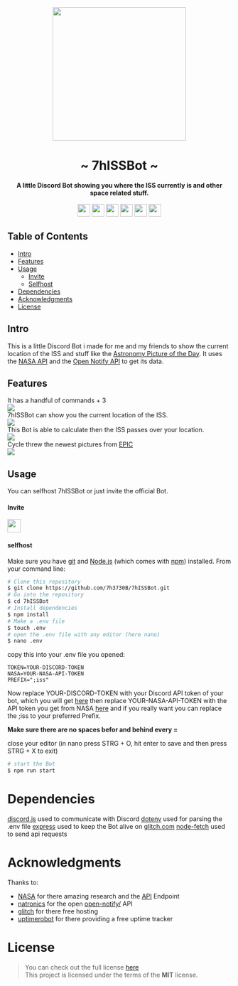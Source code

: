 <div align="center">
    <img src="https://raw.github.com/7h3730B/7hISSBot/master/images/pb.png" height="300" />
    <h1>~ 7hISSBot ~</h1>
    <strong>
        A little Discord Bot showing you where the ISS currently is and other space related stuff.
    </strong><br/><br/>
    <img height="28" src="https://img.shields.io/github/license/7h3730B/7hISSBot?style=for-the-badge">
    <img height="28" src="https://img.shields.io/uptimerobot/status/m785018931-558bce40967c59691aa46a96?style=for-the-badge">
    <a href="https://discord.com/oauth2/authorize?client_id=514753712632233984&scope=bot&permissions=60480"><img src="https://img.shields.io/badge/%20-INVITE-FFA726.svg?style=for-the-badge&logo=discord" height="28" /></a>
    <img height="28" src="https://img.shields.io/github/repo-size/7h3730B/7hISSBot?style=for-the-badge">
    <img height="28" src="https://img.shields.io/github/stars/7h3730B/7hISSBot?style=for-the-badge">
    <img height="28" src="https://forthebadge.com/images/badges/built-with-love.svg">

</div>

## Table of Contents

* [Intro](#intro) 
* [Features](#features) 
* [Usage](#usage) 
  + [Invite](#invite)
  + [Selfhost](#selfhost)
* [Dependencies](#dependencies)
* [Acknowledgments](#acknowledgments)
* [License](#license)

## Intro

This is a little Discord Bot i made for me and my friends to show the current location of the ISS and stuff like the [Astronomy Picture of the Day](http://apod.nasa.gov/apod/astropix.html). It uses the [NASA API](https://api.nasa.gov/) and the [Open Notify API](http://open-notify.org/) to get its data. 

## Features

It has a handful of commands + 3  
<img src="https://raw.github.com/7h3730B/7hISSBot/master/images/help_cmd.png">  
7hISSBot can show you the current location of the ISS.  
<img src="https://raw.github.com/7h3730B/7hISSBot/master/images/iss_cmd.png">  
This Bot is able to calculate then the ISS passes over your location.   
<img src="https://raw.github.com/7h3730B/7hISSBot/master/images/isspass_cmd.png">  
Cycle threw the newest pictures from [EPIC](https://epic.gsfc.nasa.gov/)   
<img src="https://raw.github.com/7h3730B/7hISSBot/master/images/epic_cmd.gif">  
 
## Usage

You can selfhost 7hISSBot or just invite the official Bot.

#### Invite

<a href="https://discord.com/oauth2/authorize?client_id=514753712632233984&scope=bot&permissions=60480"><img src="https://img.shields.io/badge/%20-INVITE-FFA726.svg?style=for-the-badge&logo=discord" height="30" /></a>

#### selfhost

Make sure you have [git](https://git-scm.com/) and [Node.js](https://nodejs.org/en/download/) (which comes with [npm](http://npmjs.com/)) installed. 
From your command line:

``` BASH
# Clone this repository
$ git clone https://github.com/7h3730B/7hISSBot.git
# Go into the repository
$ cd 7hISSBot
# Install dependencies
$ npm install
# Make a .env file
$ touch .env
# open the .env file with any editor (here nano)
$ nano .env
```

copy this into your .env file you opened:

``` 
TOKEN=YOUR-DISCORD-TOKEN
NASA=YOUR-NASA-API-TOKEN
PREFIX=";iss"
```

Now replace YOUR-DISCORD-TOKEN with your Discord API token of your bot, which you will get [here](https://discordapp.com/developers/applications) then replace YOUR-NASA-API-TOKEN with the API token you get from NASA [here](https://api.nasa.gov/) and if you really want you can replace the ;iss to your preferred Prefix.

**Make sure there are no spaces befor and behind every =**

close your editor (in nano press STRG + O, hit enter to save and then press STRG + X to exit)

``` BASH
# start the Bot
$ npm run start
``` 

# Dependencies
[discord.js](https://www.npmjs.com/package/discord.js) used to communicate with Discord
[dotenv](https://www.npmjs.com/package/dotenv) used for parsing the .env file
[express](https://www.npmjs.com/package/express) used to keep the Bot alive on [glitch.com](https://glitch.com/)
[node-fetch](https://www.npmjs.com/package/node-fetch) used to send api requests

# Acknowledgments
Thanks to:  
- [NASA](https://www.nasa.gov/) for there amazing research and the [API](https://api.nasa.gov/) Endpoint
- [natronics](https://github.com/natronics) for the open [open-notify/](http://open-notify.org/) API
- [glitch](https://glitch.com/) for there free hosting
- [uptimerobot](https://uptimerobot.com/) for there providing a free uptime tracker

# License
> You can check out the full license [here](https://github.com/7h3730B/7hISSBot/blob/master/LICENSE)  
This project is licensed under the terms of the **MIT** license.
